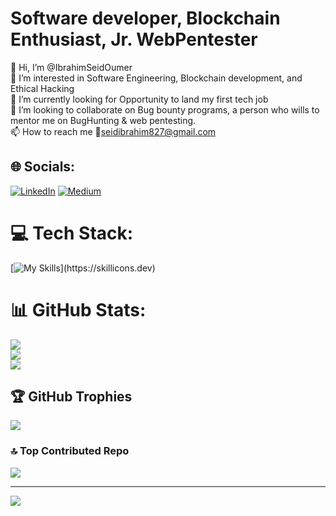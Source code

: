 # Software developer, Blockchain Enthusiast, Jr. WebPentester
👋 Hi, I’m @IbrahimSeidOumer<br>👀 I’m interested in Software Engineering, Blockchain development, and Ethical Hacking<br>🌱 I’m currently looking for Opportunity to land my first tech job<br>💞️ I’m looking to collaborate on Bug bounty programs, a person who wills to mentor me on BugHunting & web pentesting.<br>📫 How to reach me 📧seidibrahim827@gmail.com


## 🌐 Socials:
[![LinkedIn](https://img.shields.io/badge/LinkedIn-%230077B5.svg?logo=linkedin&logoColor=white)](https://linkedin.com/in/https://www.linkedin.com/in/ibrahim-seid-ethical-hacker/) [![Medium](https://img.shields.io/badge/Medium-12100E?logo=medium&logoColor=white)](https://medium.com/@https://medium.com/@ibrahimseidoumer) 

# 💻 Tech Stack:
[![My Skills](https://skillicons.dev/icons?i=js,html,css,react,redux,tailwind,bash,bootstrap,vite,c,cs,cpp,css,dart,androidstudio,docker,dotnet,express,figma,firebase,flask,flutter,git,go,graphql,jquery,kali,materialui,mongodb,mysql,nestjs,nextjs,npm,nodejs,php,postgres,powershell,py,remix,spring,)](https://skillicons.dev)
# 📊 GitHub Stats:
![](https://github-readme-stats.vercel.app/api?username=IbrahimSeidOumer&theme=dark&hide_border=false&include_all_commits=false&count_private=false)<br/>
![](https://nirzak-streak-stats.vercel.app/?user=IbrahimSeidOumer&theme=dark&hide_border=false)<br/>
![](https://github-readme-stats.vercel.app/api/top-langs/?username=IbrahimSeidOumer&theme=dark&hide_border=false&include_all_commits=false&count_private=false&layout=compact)

## 🏆 GitHub Trophies
![](https://github-profile-trophy.vercel.app/?username=IbrahimSeidOumer&theme=dark&no-frame=true&no-bg=false&margin-w=4)

### 🔝 Top Contributed Repo
![](https://github-contributor-stats.vercel.app/api?username=IbrahimSeidOumer&limit=5&theme=dark&combine_all_yearly_contributions=true)

---
[![](https://visitcount.itsvg.in/api?id=IbrahimSeidOumer&icon=0&color=0)](https://visitcount.itsvg.in)

<!-- Proudly created with GPRM ( https://gprm.itsvg.in ) -->
